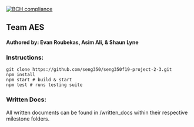 [![BCH compliance](https://bettercodehub.com/edge/badge/seng350/seng350f19-project-2-3?branch=master&token=d44e8327fcddd173a59f492a77f358ea3719611a)](https://bettercodehub.com/)

## Team AES
#### Authored by: Evan Roubekas, Asim Ali, & Shaun Lyne

### Instructions:
`git clone https://github.com/seng350/seng350f19-project-2-3.git`  
`npm install`  
`npm start # build & start`  
`npm test # runs testing suite`  

### Written Docs:
All written documents can be found in /written_docs within their respective milestone folders.
